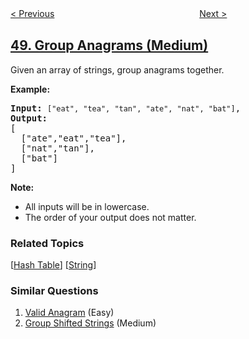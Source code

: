 <!--|This file generated by command(leetcode description); DO NOT EDIT.    |-->
<!--+----------------------------------------------------------------------+-->
<!--|@author    openset <openset.wang@gmail.com>                           |-->
<!--|@link      https://github.com/openset                                 |-->
<!--|@home      https://github.com/openset/leetcode                        |-->
<!--+----------------------------------------------------------------------+-->

[< Previous](../rotate-image "Rotate Image")
　　　　　　　　　　　　　　　　
[Next >](../powx-n "Pow(x, n)")

## [49. Group Anagrams (Medium)](https://leetcode.com/problems/group-anagrams "字母异位词分组")

<p>Given an array of strings, group anagrams together.</p>

<p><strong>Example:</strong></p>

<pre>
<strong>Input:</strong> <code>[&quot;eat&quot;, &quot;tea&quot;, &quot;tan&quot;, &quot;ate&quot;, &quot;nat&quot;, &quot;bat&quot;]</code>,
<strong>Output:</strong>
[
  [&quot;ate&quot;,&quot;eat&quot;,&quot;tea&quot;],
  [&quot;nat&quot;,&quot;tan&quot;],
  [&quot;bat&quot;]
]</pre>

<p><strong>Note:</strong></p>

<ul>
	<li>All inputs will be in lowercase.</li>
	<li>The order of your output does not&nbsp;matter.</li>
</ul>

### Related Topics
  [[Hash Table](../../tag/hash-table/README.md)]
  [[String](../../tag/string/README.md)]

### Similar Questions
  1. [Valid Anagram](../valid-anagram) (Easy)
  1. [Group Shifted Strings](../group-shifted-strings) (Medium)
